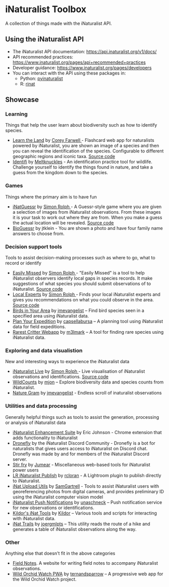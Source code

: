 # iNaturalist Toolbox

A collection of things made with the iNaturalist API.

## Using the iNaturalist API

 * The iNaturalist API documentation: https://api.inaturalist.org/v1/docs/
 * API recommended practices: https://www.inaturalist.org/pages/api+recommended+practices
 * Developer guidance: https://www.inaturalist.org/pages/developers
 * You can interact with the API using these packages in:
   * Python: [pyinaturalist](https://pyinaturalist.readthedocs.io/en/stable/)
   * R: [rinat](https://github.com/ropensci/rinat)


## Showcase

### Learning

Things that help the user learn about biodiversity such as how to identify species.

 * [Learn the Land](https://learnthe.land/) by [Corey Farwell
](https://github.com/frewsxcv) - Flashcard web app for naturalists powered by iNaturalist, you are shown an image of a species and then you can reveal the identification of the species. Configurable to different geographic regions and iconic taxa. [Source code](https://github.com/frewsxcv/learnthe.land) 
 * [Identifi](https://identifi.life/) by [Meltknuckles](https://bsky.app/profile/meltknuckles.bsky.social) - An identification practice tool for wildlife. Challenge yourself to identify the things found in nature, and take a guess from the kingdom down to the species.

### Games

Things where the primary aim is to have fun

 * [iNatGuessr](https://simonrolph.github.io/iNatGuessr/) by [Simon Rolph
](https://github.com/simonrolph) - A Guessr-style game where you are given a selection of images from iNaturalist observations. From these images it is your task to work out where they are from. When you make a guess the actual location will be revealed. [Source code](https://github.com/simonrolph/inatguessr)
* [BioGuessr](https://www.bioguessr.com/) by jtklein - You are shown a photo and have four family name answers to choose from.

### Decision support tools

Tools to assist decision-making processes such as where to go, what to record or identify

 * [Easily Missed](https://simonrolph.github.io/easily_missed/) by [Simon Rolph
](https://github.com/simonrolph) - "Easily Missed" is a tool to help iNaturalist observers identify local gaps in species records. It make suggestions of what species you should submit observations of to iNaturalist. [Source code](https://github.com/simonrolph/easily_missed)
 * [Local Experts](https://simonrolph.github.io/inat_experts/) by [Simon Rolph
](https://github.com/simonrolph) - Finds your local iNaturalist experts and gives you recommendations on what you could observe in the area. [Source code](https://github.com/simonrolph/inat_experts)
 * [Birds in Your Area](https://github.com/jmevangelist/birds-in-your-area) by [jmevangelist](https://github.com/jmevangelist) – Find bird species seen in a specified area using iNaturalist data.
 * [Plan Your Expedition](https://github.com/capsellabursa/PlanYourExpedition) by [capsellabursa](https://github.com/capsellabursa) – A planning tool using iNaturalist data for field expeditions.
 * [Rarest Critter Webapp](https://github.com/m3lmark/rarest_critter_webapp) by [m3lmark](https://github.com/m3lmark) – A tool for finding rare species using iNaturalist data.

### Exploring and data visualistion

New and interesting ways to experience the iNaturalist data

 * [iNaturalist Live](https://github.com/simonrolph/inatcounter) by [Simon Rolph
](https://github.com/simonrolph) - Live visualisation of iNaturalist observations and identifications. [Source code](https://github.com/simonrolph/inatcounter)
 * [WildCounts](https://github.com/mjon/WildCounts) by [mjon](https://github.com/mjon) – Explore biodiversity data and species counts from iNaturalist.
 * [Nature Gram](https://github.com/jmevangelist/nature-gram) by [jmevangelist](https://github.com/jmevangelist) - Endless scroll of inaturalist observations

### Utilities and data processing

Generally helpful things such as tools to assist the generation, processing or analysis of iNaturalist data

 * [iNaturalist Enhancement Suite](https://chromewebstore.google.com/detail/inaturalist-enhancement-s/hdnjehcihcpjphgbkagjobenejgldnah) by Eric Johnson - Chrome extension that adds functionality to iNaturalist
 * [Dronefly](https://github.com/dronefly-garden/dronefly) by the iNaturalist Discord Community - Dronefly is a bot for naturalists that gives users access to iNaturalist on Discord chat. Dronefly was made by and for members of the iNaturalist Discord server.
 * [Stir fry](https://github.com/jumear/stirfry) by [Jumear](https://github.com/jumear) - Miscellaneous web-based tools for iNaturalist power users
 * [LR iNaturalist Publish](https://github.com/rcloran/lr-inaturalist-publish) by [rcloran](https://github.com/rcloran) - A Lightroom plugin to publish directly to iNaturalist.
 * [iNat Upload Utils](https://github.com/SamGartrell/inat-upload-utils) by [SamGartrell](https://github.com/SamGartrell) - Tools to assist iNaturalist users with georeferencing photos from digital cameras, and provides preliminary ID using the iNaturalist computer vision model
 * [iNaturalist Push Notifications](https://github.com/unaschneck/intaturalist-push-notifications) by [unaschneck](https://github.com/unaschneck) – Push notification service for new observations or identifications.
 * [Kildor's iNat Tools](https://kildor.name/inat/) by [Kildor](https://github.com/kildor) – Various tools and scripts for interacting with iNaturalist data.
 * [iNat Trails](https://github.com/joergmlpts/iNat-trails) by [joergmlpts](https://github.com/joergmlpts) – This utility reads the route of a hike and generates a table of iNaturalist observations along the way.

### Other

Anything else that doesn't fit in the above categories

 * [Field Notes](https://ifieldnotes.org/). A website for writing field notes to accompany iNaturalist observations.
 * [Wild Orchid Watch PWA](https://github.com/ternandsparrow/wild-orchid-watch-pwa) by [ternandsparrow](https://github.com/ternandsparrow) – A progressive web app for the Wild Orchid Watch project.

